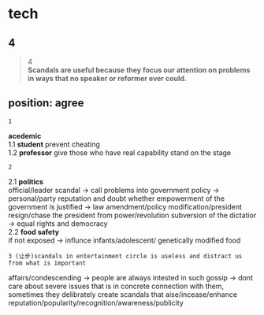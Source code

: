 tech
=================
4
-----------------
>4  
>**Scandals are useful because they focus our attention on problems in ways that no speaker or reformer ever could.**  

## position: agree  
    1
**acedemic**  
1.1 **student** prevent cheating  
1.2 **professor** give those who have real capability stand on the stage  

    2
2.1 **politics**   
official/leader scandal -> call problems into government policy -> personal/party reputation and doubt whether empowerment of the government is justified -> law amendment/policy modification/president resign/chase the president from power/revolution subversion of the dictatior -> equal rights and democracy  
2.2 **food safety**  
if not exposed -> influnce infants/adolescent/
genetically modified food  

    3 (让步)scandals in entertainment circle is useless and distract us from what is important
affairs/condescending -> people are always intested in such gossip -> dont care about severe issues that is in concrete connection with them,  sometimes they delibrately create scandals that aise/incease/enhance reputation/popularity/recognition/awareness/publicity  
<!--stackedit_data:
eyJoaXN0b3J5IjpbLTEwMTc3NTA4NTldfQ==
-->